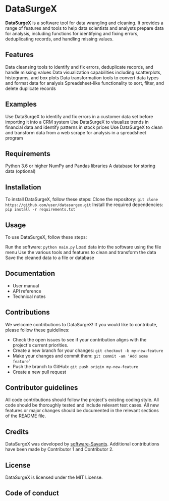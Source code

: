 # DataSurgeX
**DataSurgeX** is a software tool for data wrangling and cleaning. It provides a range of features and tools to help data scientists and analysts prepare data for analysis, including functions for identifying and fixing errors, deduplicating records, and handling missing values.

## Features
Data cleansing tools to identify and fix errors, deduplicate records, and handle missing values
Data visualization capabilities including scatterplots, histograms, and box plots
Data transformation tools to convert data types and format data for analysis
Spreadsheet-like functionality to sort, filter, and delete duplicate records
## Examples
Use DataSurgeX to identify and fix errors in a customer data set before importing it into a CRM system
Use DataSurgeX to visualize trends in financial data and identify patterns in stock prices
Use DataSurgeX to clean and transform data from a web scrape for analysis in a spreadsheet program
## Requirements
Python 3.6 or higher
NumPy and Pandas libraries
A database for storing data (optional)
## Installation
To install DataSurgeX, follow these steps:
Clone the repository: `git clone https://github.com/user/datasurgex.git`
Install the required dependencies: `pip install -r requirements.txt`
## Usage
To use DataSurgeX, follow these steps:

Run the software: `python main.py`
Load data into the software using the file menu
Use the various tools and features to clean and transform the data
Save the cleaned data to a file or database
## Documentation
* User manual
* API reference
* Technical notes
## Contributions
We welcome contributions to DataSurgeX! If you would like to contribute, please follow these guidelines:

* Check the open issues to see if your contribution aligns with the project's current priorities.
* Create a new branch for your changes: `git checkout -b my-new-feature`
* Make your changes and commit them: `git commit -am 'Add some feature`'
* Push the branch to GitHub: `git push origin my-new-feature`
* Create a new pull request
## Contributor guidelines
All code contributions should follow the project's existing coding style.
All code should be thoroughly tested and include relevant test cases.
All new features or major changes should be documented in the relevant sections of the README file.
## Credits
DataSurgeX was developed by [software-Savants](https://github.com/Software-Savants). Additional contributions have been made by Contributor 1 and Contributor 2.

## License
DataSurgeX is licensed under the MIT License.

## Code of conduct


